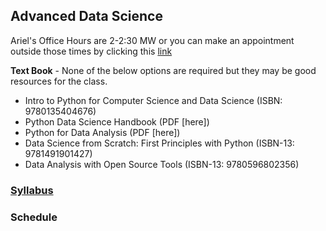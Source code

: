 ## Advanced Data Science 

Ariel's Office Hours are 2-2:30 MW or you can make an appointment outside those times by clicking this [link]()

**Text Book** - None of the below options are required but they may be good resources for the class. 
  - Intro to Python for Computer Science and Data Science (ISBN: 9780135404676)
  - Python Data Science Handbook (PDF [here])
  - Python for Data Analysis (PDF [here])
  - Data Science from Scratch: First Principles with Python (ISBN-13: 9781491901427)
  - Data Analysis with Open Source Tools (ISBN-13: 9780596802356)

### [Syllabus](https://github.com/arielcwebster/DataScience/edit/gh-pages/index.md)

### Schedule
